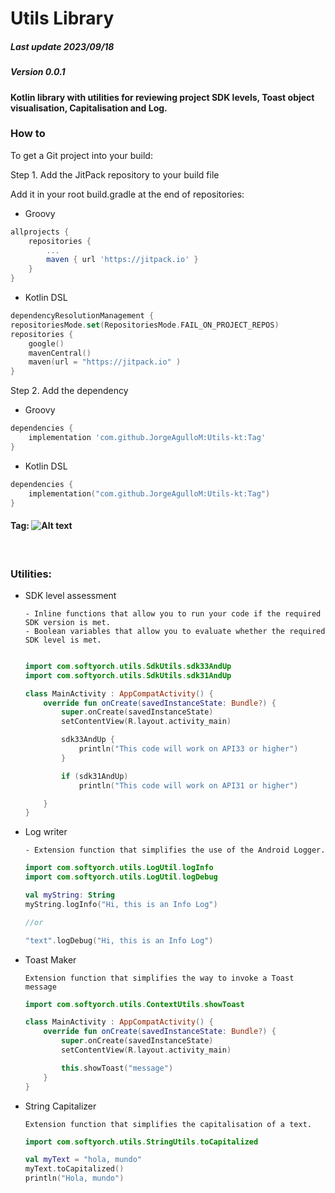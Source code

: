 # Utils Library

##### Last update 2023/09/18
##### Version 0.0.1

#### Kotlin library with utilities for reviewing project SDK levels, Toast object visualisation, Capitalisation and Log.

### How to
To get a Git project into your build:

Step 1. Add the JitPack repository to your build file

Add it in your root build.gradle at the end of repositories:

- Groovy
```groovy
allprojects {
    repositories {
        ...
        maven { url 'https://jitpack.io' }
    }
}
```

- Kotlin DSL
```kotlin
dependencyResolutionManagement {
repositoriesMode.set(RepositoriesMode.FAIL_ON_PROJECT_REPOS)
repositories {
    google()
    mavenCentral()
    maven(url = "https://jitpack.io" )
}
```
Step 2. Add the dependency

- Groovy
```groovy
dependencies {
    implementation 'com.github.JorgeAgulloM:Utils-kt:Tag'
}
```
- Kotlin DSL
```kotlin
dependencies {
    implementation("com.github.JorgeAgulloM:Utils-kt:Tag")
}
```
#### Tag: ![Alt text](image.png)

<br>

### Utilities:

- SDK level assessment

    ```text
    - Inline functions that allow you to run your code if the required SDK version is met.
    - Boolean variables that allow you to evaluate whether the required SDK level is met.
    ```
    ```kotlin

    import com.softyorch.utils.SdkUtils.sdk33AndUp
    import com.softyorch.utils.SdkUtils.sdk31AndUp

    class MainActivity : AppCompatActivity() {
        override fun onCreate(savedInstanceState: Bundle?) {
            super.onCreate(savedInstanceState)
            setContentView(R.layout.activity_main)

            sdk33AndUp {
                println("This code will work on API33 or higher")
            }

            if (sdk31AndUp)
                println("This code will work on API31 or higher")

        }
    }
    ```

- Log writer

    ```text
    - Extension function that simplifies the use of the Android Logger.
    ```
    ```kotlin
    import com.softyorch.utils.LogUtil.logInfo
    import com.softyorch.utils.LogUtil.logDebug

    val myString: String
    myString.logInfo("Hi, this is an Info Log")

    //or

    "text".logDebug("Hi, this is an Info Log")
    ```

- Toast Maker

    ```text
    Extension function that simplifies the way to invoke a Toast message    
    ```
    ```kotlin
    import com.softyorch.utils.ContextUtils.showToast

    class MainActivity : AppCompatActivity() {
        override fun onCreate(savedInstanceState: Bundle?) {
            super.onCreate(savedInstanceState)
            setContentView(R.layout.activity_main)

            this.showToast("message")
        }
    }
    ```

- String Capitalizer

    ```text
    Extension function that simplifies the capitalisation of a text.
    ```
    ```kotlin
    import com.softyorch.utils.StringUtils.toCapitalized
    
    val myText = "hola, mundo"
    myText.toCapitalized()
    println("Hola, mundo")
    ```
